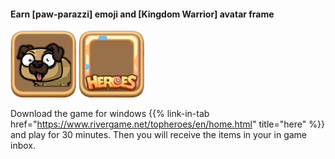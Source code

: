#### Earn [paw-parazzi] emoji and [Kingdom Warrior] avatar frame
![par-parazzi emoji icon](paw-parazzi.png)
![avatar frame kingdom warrior icon](avatar-frame-kingdom-warrior.png)

Download the game for windows {{% link-in-tab href="https://www.rivergame.net/topheroes/en/home.html" title="here" %}} and play for 30 minutes. 
Then you will receive the items in your in game inbox.